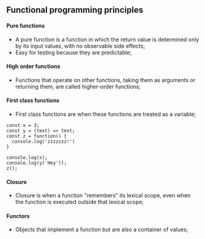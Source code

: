 ## Functional programming principles

#### Pure functions

- A pure function is a function in which the return value is determined only by its input values, with no observable side effects;
- Easy for testing because they are predictable;

#### High order functions

- Functions that operate on other functions, taking them as arguments or returning them, are called higher-order functions;

#### First class functions

- First class functions are when these functions are treated as a variable;

```
const x = 3;
const y = (text) => text;
const z = function() {
  console.log('zzzzzzz!')
}

console.log(x);
console.log(y('Hey'));
z();
```

#### Closure

- Closure is when a function "remembers" its lexical scope, even when the function is executed outside that lexical scope;

#### Functors

- Objects that implement a function but are also a container of values;
